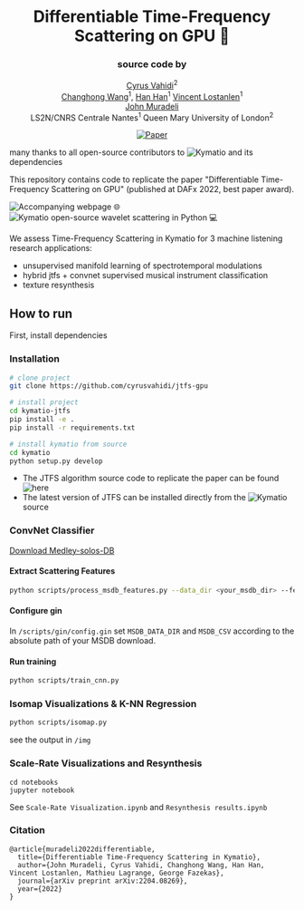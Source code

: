  <div align="center">    
  
# Differentiable Time-Frequency Scattering on GPU 🌊

### source code by
[Cyrus Vahidi]()<sup>2</sup> <br>
[Changhong Wang]()<sup>1</sup>, [Han Han]()<sup>1</sup> 
[Vincent Lostanlen]()<sup>1</sup> <br>
[John Muradeli]() <br>
LS2N/CNRS Centrale Nantes<sup>1</sup>  Queen Mary University of London<sup>2</sup>


  [![Paper](http://img.shields.io/badge/paper-arxiv.2204.08269-B31B1B.svg)](https://arxiv.org/abs/2204.08269)
  <!--
  ARXIV   
  [![Paper](http://img.shields.io/badge/arxiv-math.co:1480.1111-B31B1B.svg)](https://www.nature.com/articles/nature14539)
  -->

  <!--  
  Conference   
  -->   
  </div>
  
many thanks to all open-source contributors to ![Kymatio](https://github.com/kymatio/kymatio) and its dependencies
   
This repository contains code to replicate the paper "Differentiable Time-Frequency Scattering on GPU" (published at DAFx 2022, best paper award).

![Accompanying webpage 🌐](https://cyrusvahidi.github.io/jtfs-gpu/)
![Kymatio open-source wavelet scattering in Python ‍💻](https://github.com/kymatio/kymatio/)


We assess Time-Frequency Scattering in Kymatio for 3 machine listening research applications:

* unsupervised manifold learning of spectrotemporal modulations
* hybrid jtfs + convnet supervised musical instrument classification
* texture resynthesis 

<!-- We also provide scale-rate visualizations:

<img src="https://user-images.githubusercontent.com/16495490/163857080-9ae52cad-9202-4fb8-a1f5-a7d008f19073.png" alt="signal" width="800">
<img src="https://user-images.githubusercontent.com/16495490/163851994-b35772b0-5f73-4eef-8417-26ad02bbb65c.png" alt="scale-rate" width="750">
 -->

## How to run   

First, install dependencies

### Installation

```bash
# clone project   
git clone https://github.com/cyrusvahidi/jtfs-gpu

# install project   
cd kymatio-jtfs
pip install -e .
pip install -r requirements.txt

# install kymatio from source
cd kymatio
python setup.py develop
```   

* The JTFS algorithm source code to replicate the paper can be found ![here](https://github.com/overLordGoldDragon/wavespin/tree/dafx2022-jtfs)
* The latest version of JTFS can be installed directly from the ![Kymatio](https://github.com/kymatio/kymatio/) source

### ConvNet Classifier

[Download Medley-solos-DB](https://zenodo.org/record/3464194)

#### Extract Scattering Features
``` bash
python scripts/process_msdb_features.py --data_dir <your_msdb_dir> --feature <feature_to_extract>
```

#### Configure gin
In `/scripts/gin/config.gin` set `MSDB_DATA_DIR` and `MSDB_CSV` according to the absolute path of your MSDB download.

#### Run training

``` bash
python scripts/train_cnn.py
```

### Isomap Visualizations & K-NN Regression
``` bash
python scripts/isomap.py
```
see the output in `/img`

### Scale-Rate Visualizations and Resynthesis
```
cd notebooks
jupyter notebook
```
See `Scale-Rate Visualization.ipynb` and `Resynthesis results.ipynb`

### Citation   
```
@article{muradeli2022differentiable,
  title={Differentiable Time-Frequency Scattering in Kymatio},
  author={John Muradeli, Cyrus Vahidi, Changhong Wang, Han Han, Vincent Lostanlen, Mathieu Lagrange, George Fazekas},
  journal={arXiv preprint arXiv:2204.08269},
  year={2022}
}
```   

